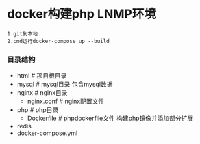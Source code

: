 # docker构建php LNMP环境 

```
1.git到本地 
2.cmd运行docker-compose up --build
```

### 目录结构

- html                                             # 项目根目录
- mysql                                           # mysql目录 包含mysql数据
- nginx                                            # nginx目录
  - nginx.conf                            # nginx配置文件
- php                                               # php目录
  - Dockerfile                             # phpdockerfile文件 构建php镜像并添加部分扩展 
- redis
- docker-compose.yml